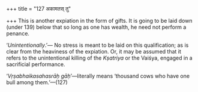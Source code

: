 +++
title = "127 अकामतस् तु"

+++
This is another expiation in the form of gifts. It is going to be laid
down (under 139) below that so long as one has wealth, he need not
perform a penance.

‘*Unintentionally*.’— No stress is meant to be laid on this
qualification; as is clear from the heaviness of the expiation. Or, it
may be assumed that it refers to the unintentional killing of the
*Kṣatriya* or the Vaiśya, engaged in a sacrificial performance.

‘*Vṛṣabhaikasahasrāḥ gāḥ*’—literally means ‘thousand cows who have one
bull among them.’—(127)


